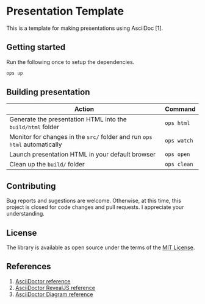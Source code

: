 # Presentation Template

This is a template for making presentations using AsciiDoc [1].

## Getting started

Run the following once to setup the dependencies.

```sh
ops up
```

## Building presentation

| Action                                                                    | Command     |
| ------------------------------------------------------------------------- | ----------- |
| Generate the presentation HTML into the `build/html` folder               | `ops html`  |
| Monitor for changes in the `src/` folder and run `ops html` automatically | `ops watch` |
| Launch presentation HTML in your default browser                          | `ops open`  |
| Clean up the `build/` folder                                              | `ops clean` |

## Contributing

Bug reports and sugestions are welcome. Otherwise, at this time, this project is closed for code changes and pull requests. I appreciate your understanding.

## License

The library is available as open source under the terms of the [MIT License](LICENSE).

## References

1. [AsciiDoctor reference](https://docs.asciidoctor.org/asciidoctor/latest/)
2. [AsciiDoctor RevealJS reference](https://docs.asciidoctor.org/reveal.js-converter/latest/)
3. [AsciiDoctor Diagram reference](https://docs.asciidoctor.org/diagram-extension/latest/)
